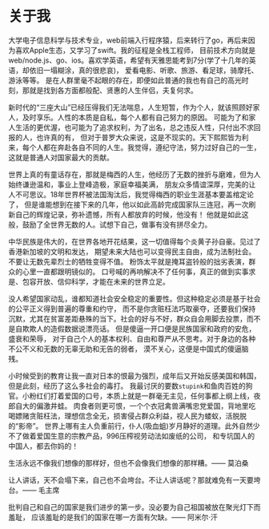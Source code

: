 # 关于我

大学电子信息科学与技术专业，web前端入行程序猿，后来转行了go，再后来因为喜欢Apple生态，又学习了swift。我的征程是全栈工程师，
目前技术方向就是web/node.js、go、ios。喜欢学英语，希望有天雅思能考到7分(学了十几年的英语，却依旧一塌糊涂，真的很悲哀)，
爱看电影、听歌、旅游、看足球，骑摩托、游泳等等。
是在人群里毫不起眼的存在，即便如此普通的我也有自己的高光时刻，那就是找到各方面都般配、贤惠的人生伴侣，夫复何求。

新时代的“三座大山”已经压得我们无法喘息，人生短暂，作为个人，就该照顾好家人，及时享乐。人性的本质是自私，每个人都有自己努力的原因。
可能为了和家人生活的更优渥，也可能为了追求权利，为了出名，总之违反人性，只付出不求回报的人，也许真的有，
但对于普罗大众来说，这是不现实的。天下熙熙皆为利来，每个人都在奔赴各自不同的人生。我觉得，遵纪守法，努力过好自己的一生，
这就是普通人对国家最大的贡献。

世界上真的有童话存在，那就是梅西的人生，他经历了无数的挫折与磨难，但为人始终谦逊温和，事业上登峰造极，家庭幸福美满，
朋友众多情谊深厚，完美的让人不可思议。18年世界杯被法国淘汰后，我觉得梅西的职业生涯基本要盖棺定论了，
但是谁能想到在接下来的几年，他以如此高龄完成国家队三连冠，再一次刷新自己的辉煌记录，弥补遗憾，所有人都放弃的时候，他没有！
他就是如此这般，鼓励了全世界无数的人。试想下自己，做事有没有拼尽全力。

中华民族是伟大的，在世界各地开花结果，这一切值得每个炎黄子孙自豪。见过了香港新加坡的文明和发达，
期望未来大陆也可以变得民主自由，成为法制社会。不要让无数先辈烈士的牺牲变得不值。
粉饰太平就是掩耳盗铃般的拙劣表演，群众的心里一直都跟明镜似的。
口号喊的再响解决不了任何事，真正的做到实事求是、包容开放、信仰科学，才能在未来的世界立足。

没人希望国家动乱，谁都知道社会安全稳定的重要性。但这种稳定必须是基于社会的公平正义得到普遍的尊重和约守，
而不是你贪赃枉法巧取豪夺，还要我们保持沉默，尤其在贫富差距悬殊的当下。社会的好与不好，群众自会用脚去投票，而不是自欺欺人的造假数据说漂亮话。
但是傻逼一开口便是民族国家和政府的安危，盛衰和荣辱，
对于自己个人的基本权利、自由和尊严从不思考。对于身边的各种不公不义和无数的无辜无助和无告的弱者，
漠不关心，这便是中国式的傻逼脑残。

小时候受到的教育让我一直对日本的恨最为强烈，成年后又开始反感美国和韩国，但是此刻，经历了这么多社会的毒打。
我最讨厌的要数`stupink`和鱼肉百姓的狗官。小粉红们打着爱国的口号，本质上就是一群毫无主见，任何事都上纲上线，夜郎自大的偏激井蛙。
肉食者则更可恨，一个个衣冠禽兽满嘴忠党爱国，背地里吃喝嫖赌贪赃枉法，理想信念全无，损害侵占群众利益，视人民为蝼蚁，活脱脱的“影帝”。
世界上哪有主人负重前行，仆人(吸血蛆)岁月静好的道理。此外自然少不了做着爱国生意的宗教产品，996压榨视劳动法如废纸的公司，
和专坑国人的中国人，都去你妈的！

生活永远不像我们想像的那样好，但也不会像我们想像的那样糟。—— 莫泊桑

让人讲话，天不会塌下来，自己也不会垮台。不让人讲话呢？那就难免有一天要垮台。—— 毛主席

批判自己和自己的国家是我们进步的第一步。没必要为自己祖国被放在聚光灯下而羞耻，
应该羞耻的是我们的国家在哪一方面有欠缺。—— 阿米尔·汗
